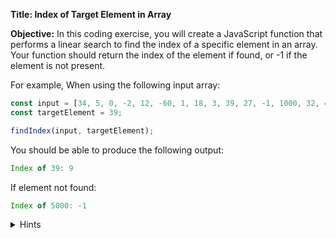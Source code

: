 **Title: Index of Target Element in Array**

**Objective:**
In this coding exercise, you will create a JavaScript function that performs a linear search to find the index of a specific element in an array. Your function should return the index of the element if found, or -1 if the element is not present.

For example, When using the following input array:
```js
const input = [34, 5, 0, -2, 12, -60, 1, 18, 3, 39, 27, -1, 1000, 32, 4, 9];
const targetElement = 39;

findIndex(input, targetElement);
```

You should be able to produce the following output:
```js
Index of 39: 9
```

If element not found:
```js
Index of 5000: -1
```

<details>
<summary>Hints</summary>
  
1. Create a function `findIndex(arr, target)` that accepts an array `arr` and a target element `target` to search for.
2. Initialize a variable `index` to -1 (indicating the element is not found initially).
3. Use a for loop to iterate through the elements of the array `arr`.
4. Inside the loop, check if the current element is equal to the `target`.
5. If the current element is equal to the `target`, update the `index` variable with the current index.
6. After the loop, return the `index`.
</details>
